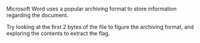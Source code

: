 Microsoft Word uses a popular archiving format to store information regarding the document.

Try looking at the first 2 bytes of the file to figure the archiving format, and exploring
the contents to extract the flag.
